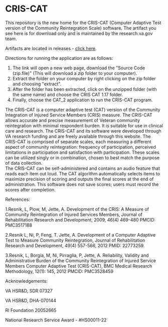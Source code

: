# CRIS-CAT

This repository is the new home for the CRIS-CAT (Computer Adaptive Test version of the Community Reintegration Scale) software. The artifact you see here is for download only and is maintained by the research.va.gov team.

Artifacts are located in releases - [click here](https://github.com/department-of-veterans-affairs/cris-cat/releases).

Directions for running the application are as follows: 
1. The link will open a new web page, download the "Source Code (zip.file)" (This will download a zip folder to your computer). 
1. Extract the folder on your computer by right clicking on the zip folder and choosing "extract". 
1. After the folder has been extracted, click on the unzipped folder (with the same name) and choose the CRIS CAT 1.17 folder. 
1. Finally, choose the CAT_2 application to run the CRIS-CAT program.

The CRIS-CAT is a computer adaptive test (CAT) version of the Community Integration of Injured Service Members (CRIS) measure.  The CRIS-CAT  allows accurate and precise measurement of Veteran community reintegration with minimal respondent burden.  It is suitable for use in clinical care and research. The CRIS-CAT and its software were developed through VA research funding and are freely available through this website.
The CRIS-CAT is comprised of separate scales, each measuring a different aspect of community reintegration: frequency of participation, perceived limitations in participation and satisfaction with participation.  These scales can be utilized singly or in combination, chosen to best match the purpose of data collection.  
The CRIS-CAT can be self-administered and contains an audio feature that reads each item out loud.  The CAT algorithm automatically selects items to maximize precision of scoring and outputs the final scores at the end of administration.  This software does not save scores; users must record the scores after completion. 
 
 
References:

1.Resnik, L, Plow, M, Jette, A. Development of the CRIS: A Measure of Community Reintegration of Injured Services Members, Journal of Rehabilitation Research and Development, 2009, 46(4) 469-480 PMCID: PMC3517188 

2.Resnik L, Ni, P, Feng, T. Jette, A.  Development of a Computer Adaptive Test to Measure Community Reintegration, Journal of Rehabilitation Research and Development, 49(4) 557-566, 2012 PMID: 22773259.

3.Resnik, L, Borgia, M, Ni, Pirraglia, P, Jette, A.  Reliability, Validity and Administrative Burden of the Community Reintegration of Injured Service Members Computer Adaptive Test (CRIS-CAT), BMC Medical Research Methodology, 12(1): 145, 2012 PMCID: PMC3528459
 
 
Acknowledgements:

VA HSR&D, SDR 07327

VA HSR&D, DHA-070144

RI Foundation 20052665

National Research Service Award - #HS00011-22
